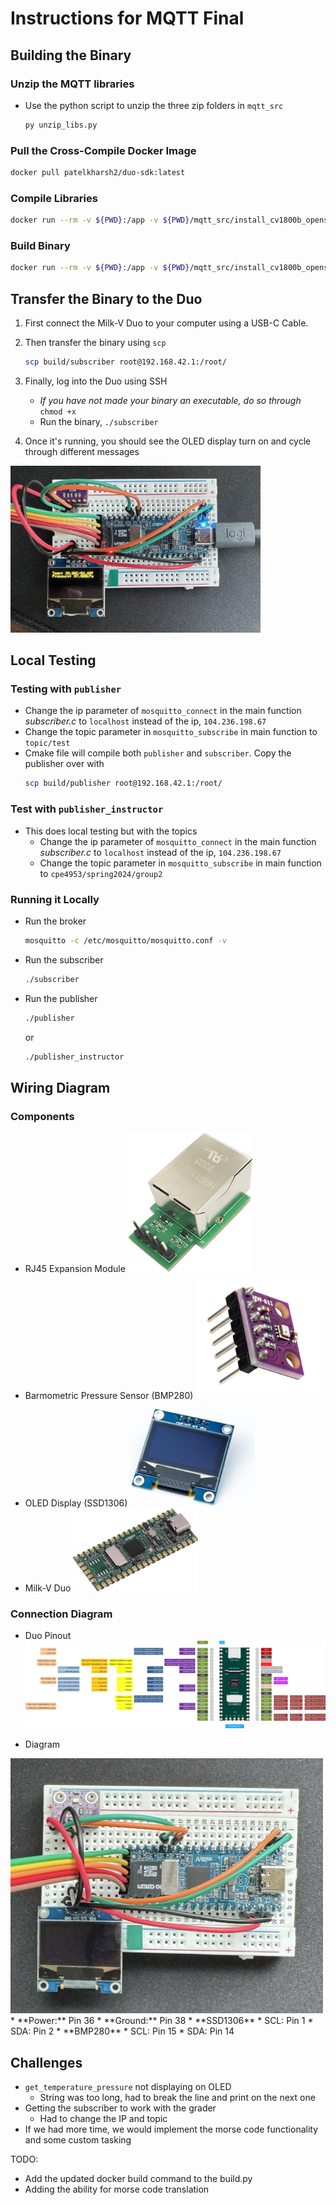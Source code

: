 # Instructions for MQTT Final

## Building the Binary

### Unzip the MQTT libraries
* Use the python script to unzip the three zip folders in `mqtt_src`
    ```bash
    py unzip_libs.py
    ```
### Pull the Cross-Compile Docker Image
```bash
docker pull patelkharsh2/duo-sdk:latest
```

### Compile Libraries
```bash
docker run --rm -v ${PWD}:/app -v ${PWD}/mqtt_src/install_cv1800b_openssl:/app/install_cv1800b_openssl -v ${PWD}/mqtt_src/install_cv1800b_cjson:/app/install_cv1800b_cjson -v ${PWD}/mqtt_src/install_cv1800b_mqtt:/app/install_cv1800b_mqtt patelkharsh2/duo-sdk bash -c "mkdir build && cd build && cmake -DCMAKE_TOOLCHAIN_FILE=/app/milkv_duo.cmake .."
```

### Build Binary
```bash
docker run --rm -v ${PWD}:/app -v ${PWD}/mqtt_src/install_cv1800b_openssl:/app/install_cv1800b_openssl -v ${PWD}/mqtt_src/install_cv1800b_cjson:/app/install_cv1800b_cjson -v ${PWD}/mqtt_src/install_cv1800b_mqtt:/app/install_cv1800b_mqtt patelkharsh2/duo-sdk bash -c "cd build && make"
```

## Transfer the Binary to the Duo

1. First connect the Milk-V Duo to your computer using a USB-C Cable. 

2. Then transfer the binary using `scp`
    ```bash
    scp build/subscriber root@192.168.42.1:/root/ 
    ```
3. Finally, log into the Duo using SSH
    * *If you have not made your binary an executable, do so through* `chmod +x`
    * Run the binary, `./subscriber`

4. Once it's running, you should see the OLED display turn on and cycle through different messages
  <img src="/hardware/result.jpg" alt="drawing" width="400"/>

## Local Testing

### Testing with `publisher`
* Change the ip parameter of `mosquitto_connect` in the main function *subscriber.c* to `localhost` instead of the ip, `104.236.198.67`
* Change the topic parameter in `mosquitto_subscribe` in main function to `topic/test`
* Cmake file will compile both `publisher` and `subscriber`. Copy the publisher over with 
    ```bash
    scp build/publisher root@192.168.42.1:/root/
    ```
### Test with `publisher_instructor`
* This does local testing but with the topics
    * Change the ip parameter of `mosquitto_connect` in the main function *subscriber.c* to `localhost` instead of the ip, `104.236.198.67`
    * Change the topic parameter in `mosquitto_subscribe` in main function to `cpe4953/spring2024/group2`

### Running it Locally
* Run the broker 
    ```bash
    mosquitto -c /etc/mosquitto/mosquitto.conf -v
    ```
* Run the subscriber
    ```bash
    ./subscriber
    ```
* Run the publisher
    ```bash
    ./publisher
    ```
    or
    ```bash
    ./publisher_instructor
    ```

## Wiring Diagram

### Components
* RJ45 Expansion Module
    <img src="/hardware/rj45.jpg" alt="drawing" width="200"/>
* Barmometric Pressure Sensor (BMP280)
    <img src="/hardware/bmp280.jpg" alt="drawing" width="200"/>
* OLED Display (SSD1306)
    <img src="/hardware/ssd1306.jpg" alt="drawing" width="200"/>
* Milk-V Duo
    <img src="/hardware/duo-v1.2.png" alt="drawing" width="200"/>

### Connection Diagram
* Duo Pinout
![pinout](/hardware/duo-pinout.png)

* Diagram
<img src="/hardware/setup.jpg" alt="drawing" width="500"/>
    * **Power:** Pin 36
    * **Ground:** Pin 38
    * **SSD1306**
        * SCL: Pin 1
        * SDA: Pin 2
    * **BMP280**
        * SCL: Pin 15
        * SDA: Pin 14

## Challenges
* `get_temperature_pressure` not displaying on OLED
    * String was too long, had to break the line and print on the next one
* Getting the subscriber to work with the grader
    * Had to change the IP and topic
* If we had more time, we would implement the morse code functionality and some custom tasking


TODO:
* Add the updated docker build command to the build.py
* Adding the ability for morse code translation